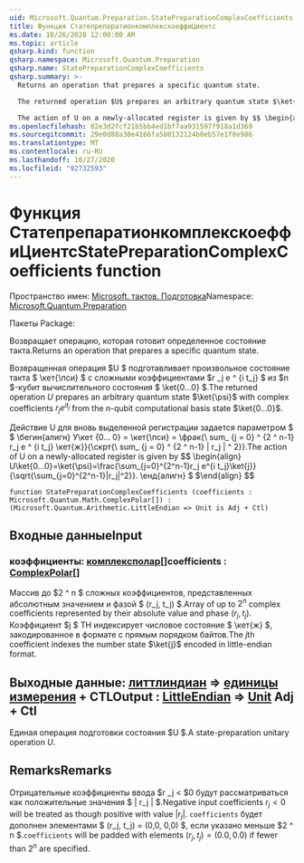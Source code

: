 ```yaml
---
uid: Microsoft.Quantum.Preparation.StatePreparationComplexCoefficients
title: Функция СтатепрепаратионкомплекскоеффиЦиентс
ms.date: 10/26/2020 12:00:00 AM
ms.topic: article
qsharp.kind: function
qsharp.namespace: Microsoft.Quantum.Preparation
qsharp.name: StatePreparationComplexCoefficients
qsharp.summary: >-
  Returns an operation that prepares a specific quantum state.

  The returned operation $U$ prepares an arbitrary quantum state $\ket{\psi}$ with complex coefficients $r_j e^{i t_j}$ from the $n$-qubit computational basis state $\ket{0...0}$.

  The action of U on a newly-allocated register is given by $$ \begin{align} U\ket{0...0}=\ket{\psi}=\frac{\sum_{j=0}^{2^n-1}r_j e^{i t_j}\ket{j}}{\sqrt{\sum_{j=0}^{2^n-1}|r_j|^2}}. \end{align} $$
ms.openlocfilehash: 02e3d2fcf21b5bb4ed1bf7aa931597f918a1d369
ms.sourcegitcommit: 29e0d88a30e4166fa580132124b0eb57e1f0e986
ms.translationtype: MT
ms.contentlocale: ru-RU
ms.lasthandoff: 10/27/2020
ms.locfileid: "92732593"
---
```

# <a name="statepreparationcomplexcoefficients-function"></a><span data-ttu-id="8214c-102">Функция СтатепрепаратионкомплекскоеффиЦиентс</span><span class="sxs-lookup"><span data-stu-id="8214c-102">StatePreparationComplexCoefficients function</span></span>

<span data-ttu-id="8214c-103">Пространство имен: [Microsoft. тактов. Подготовка](xref:Microsoft.Quantum.Preparation)</span><span class="sxs-lookup"><span data-stu-id="8214c-103">Namespace: [Microsoft.Quantum.Preparation](xref:Microsoft.Quantum.Preparation)</span></span>

<span data-ttu-id="8214c-104">Пакеты [](https://nuget.org/packages/)</span><span class="sxs-lookup"><span data-stu-id="8214c-104">Package: [](https://nuget.org/packages/)</span></span>


<span data-ttu-id="8214c-105">Возвращает операцию, которая готовит определенное состояние такта.</span><span class="sxs-lookup"><span data-stu-id="8214c-105">Returns an operation that prepares a specific quantum state.</span></span>

<span data-ttu-id="8214c-106">Возвращенная операция $U $ подготавливает произвольное состояние такта $ \кет{\пси} $ с сложными коэффициентами $r _j e ^ {i t_j} $ из $n $-кубит вычислительного состояния $ \ket{0...0} $.</span><span class="sxs-lookup"><span data-stu-id="8214c-106">The returned operation $U$ prepares an arbitrary quantum state $\ket{\psi}$ with complex coefficients $r_j e^{i t_j}$ from the $n$-qubit computational basis state $\ket{0...0}$.</span></span>

<span data-ttu-id="8214c-107">Действие U для вновь выделенной регистрации задается параметром $ $ \бегин{алигн} У\кет {0... 0} = \кет{\пси} = \фрак{\ sum_ {j = 0} ^ {2 ^ n-1} r_j e ^ {i t_j} \кет{ж}}{\скрт{\ sum_ {j = 0} ^ {2 ^ n-1} | r_j | ^ 2}}.</span><span class="sxs-lookup"><span data-stu-id="8214c-107">The action of U on a newly-allocated register is given by $$ \begin{align} U\ket{0...0}=\ket{\psi}=\frac{\sum_{j=0}^{2^n-1}r_j e^{i t_j}\ket{j}}{\sqrt{\sum_{j=0}^{2^n-1}|r_j|^2}}.</span></span>
<span data-ttu-id="8214c-108">\енд{алигн} $ $</span><span class="sxs-lookup"><span data-stu-id="8214c-108">\end{align} $$</span></span>

```qsharp
function StatePreparationComplexCoefficients (coefficients : Microsoft.Quantum.Math.ComplexPolar[]) : (Microsoft.Quantum.Arithmetic.LittleEndian => Unit is Adj + Ctl)
```


## <a name="input"></a><span data-ttu-id="8214c-109">Входные данные</span><span class="sxs-lookup"><span data-stu-id="8214c-109">Input</span></span>

### <a name="coefficients--complexpolar"></a><span data-ttu-id="8214c-110">коэффициенты: [комплексполар](xref:Microsoft.Quantum.Math.ComplexPolar)[]</span><span class="sxs-lookup"><span data-stu-id="8214c-110">coefficients : [ComplexPolar](xref:Microsoft.Quantum.Math.ComplexPolar)[]</span></span>

<span data-ttu-id="8214c-111">Массив до $2 ^ n $ сложных коэффициентов, представленных абсолютным значением и фазой $ (r_j, t_j) $.</span><span class="sxs-lookup"><span data-stu-id="8214c-111">Array of up to $2^n$ complex coefficients represented by their absolute value and phase $(r_j, t_j)$.</span></span> <span data-ttu-id="8214c-112">Коэффициент $j $ TH индексирует числовое состояние $ \кет{ж} $, закодированное в формате с прямым порядком байтов.</span><span class="sxs-lookup"><span data-stu-id="8214c-112">The $j$th coefficient indexes the number state $\ket{j}$ encoded in little-endian format.</span></span>



## <a name="output--littleendian--unit-adj--ctl"></a><span data-ttu-id="8214c-113">Выходные данные: [литтлиндиан](xref:Microsoft.Quantum.Arithmetic.LittleEndian) => [единицы измерения](xref:microsoft.quantum.lang-ref.unit) + CTL</span><span class="sxs-lookup"><span data-stu-id="8214c-113">Output : [LittleEndian](xref:Microsoft.Quantum.Arithmetic.LittleEndian) => [Unit](xref:microsoft.quantum.lang-ref.unit) Adj + Ctl</span></span>

<span data-ttu-id="8214c-114">Единая операция подготовки состояния $U $.</span><span class="sxs-lookup"><span data-stu-id="8214c-114">A state-preparation unitary operation $U$.</span></span>

## <a name="remarks"></a><span data-ttu-id="8214c-115">Remarks</span><span class="sxs-lookup"><span data-stu-id="8214c-115">Remarks</span></span>

<span data-ttu-id="8214c-116">Отрицательные коэффициенты ввода $r _j < $0 будут рассматриваться как положительные значения $ | r_j | $.</span><span class="sxs-lookup"><span data-stu-id="8214c-116">Negative input coefficients $r_j < 0$ will be treated as though positive with value $|r_j|$.</span></span> <span data-ttu-id="8214c-117">`coefficients` будет дополнен элементами $ (r_j, t_j) = (0,0, 0,0) $, если указано меньше $2 ^ n $.</span><span class="sxs-lookup"><span data-stu-id="8214c-117">`coefficients` will be padded with elements $(r_j, t_j) = (0.0, 0.0)$ if fewer than $2^n$ are specified.</span></span>